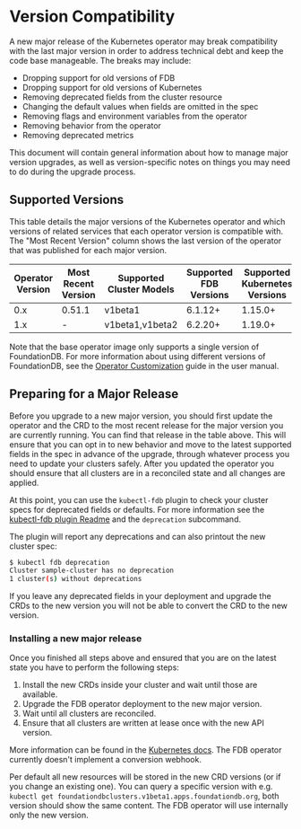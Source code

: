 # Version Compatibility

A new major release of the Kubernetes operator may break compatibility with the
last major version in order to address technical debt and keep the code base
manageable. The breaks may include:

* Dropping support for old versions of FDB
* Dropping support for old versions of Kubernetes
* Removing deprecated fields from the cluster resource
* Changing the default values when fields are omitted in the spec
* Removing flags and environment variables from the operator
* Removing behavior from the operator
* Removing deprecated metrics

This document will contain general information about how to manage major version
upgrades, as well as version-specific notes on things you may need to do during
the upgrade process.

## Supported Versions

This table details the major versions of the Kubernetes operator and which
versions of related services that each operator version is compatible with. The
"Most Recent Version" column shows the last version of the operator that was
published for each major version.

| Operator Version | Most Recent Version | Supported Cluster Models | Supported FDB Versions | Supported Kubernetes Versions |
|------------------|---------------------|--------------------------|------------------------|-------------------------------|
| 0.x              | 0.51.1              | v1beta1                  | 6.1.12+                | 1.15.0+                       |
| 1.x              | -                   | v1beta1,v1beta2          | 6.2.20+                | 1.19.0+                       |

Note that the base operator image only supports a single version of FoundationDB. For more information about using different versions of FoundationDB, see the [Operator Customization](/docs/manual/operator_customization.md) guide in the user manual.

## Preparing for a Major Release

Before you upgrade to a new major version, you should first update the operator
and the CRD to the most recent release for the major version you are currently
running. You can find that release in the table above. This will ensure that you
can opt in to new behavior and move to the latest supported fields in the spec
in advance of the upgrade, through whatever process you need to update your
clusters safely.
After you updated the operator you should ensure that all clusters are in a reconciled state and all changes are applied.

At this point, you can use the `kubectl-fdb` plugin to check your cluster specs for deprecated fields or defaults.
For more information see the [kubectl-fdb plugin Readme](../kubectl-fdb/Readme.md) and the `deprecation` subcommand.

The plugin will report any deprecations and can also printout the new cluster spec:

```bash
$ kubectl fdb deprecation
Cluster sample-cluster has no deprecation
1 cluster(s) without deprecations
```

If you leave any deprecated fields in your deployment and upgrade the CRDs to the new version you will not be able to convert the CRD to the new version.

### Installing a new major release

Once you finished all steps above and ensured that you are on the latest state you have to perform the following steps:

1. Install the new CRDs inside your cluster and wait until those are available.
2. Upgrade the FDB operator deployment to the new major version.
3. Wait until all clusters are reconciled.
4. Ensure that all clusters are written at lease once with the new API version.

More information can be found in the [Kubernetes docs](https://kubernetes.io/docs/tasks/extend-kubernetes/custom-resources/custom-resource-definition-versioning/#before-you-begin).
The FDB operator currently doesn't implement a conversion webhook.

Per default all new resources will be stored in the new CRD versions (or if you change an existing one).
You can query a specific version with e.g. `kubectl get foundationdbclusters.v1beta1.apps.foundationdb.org`, both version should show the same content.
The FDB operator will use internally only the new version.
